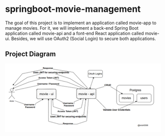 # springboot-movie-management

The goal of this project is to implement an application called movie-app to manage movies. For it, we will implement a back-end Spring Boot application called movie-api and a font-end React application called movie-ui. Besides, we will use OAuth2 (Social Login) to secure both applications.

## Project Diagram

![project-diagram](asset/project-diagram1.png)